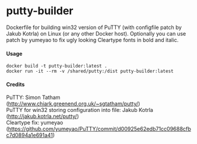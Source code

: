 # putty-builder

Dockerfile for building win32 version of PuTTY (with configfile patch by Jakub Kotrla) on Linux (or any other Docker host). Optionally you can use patch by yumeyao to fix ugly looking Cleartype fonts in bold and italic.

#### Usage

```
docker build -t putty-builder:latest .
docker run -it --rm -v /shared/putty:/dist putty-builder:latest
```

#### Credits

PuTTY: Simon Tatham (http://www.chiark.greenend.org.uk/~sgtatham/putty/)  
PuTTY for win32 storing configuration into file: Jakub Kotrla (http://jakub.kotrla.net/putty/)  
Cleartype fix: yumeyao (https://github.com/yumeyao/PuTTY/commit/d00925e62edb71cc09688cfbc7d0894a1e691a41)
